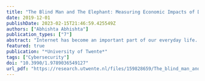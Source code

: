 ```yaml
---
title: "The Blind Man and The Elephant: Measuring Economic Impacts of DDoS Attacks"
date: 2019-12-01
publishDate: 2023-02-15T21:46:59.425549Z
authors: ["Abhishta Abhishta"]
publication_types: ["7"]
abstract: "Internet has become an important part of our everyday life. We use services like Netflix, Skype, online banking and Scopus etc. daily. We even use Internet for filing our tax returns and communicating with municipalities. This dependency on network-based technologies provides an opportunity to malicious actors in our society to remotely attack IT infrastructure. One type of cyberattack that may lead to unavailability of network resources is known as distributed denial of service (DDoS) attack. A DDoS attack leverages many computers to launch a coordinated Denial of Service attack against one or more targets. These attacks cause damages to victim businesses. According to reports published by several consultancies and security companies these attacks lead to millions of dollars in losses every year. One might ponder: are the damages caused by temporary unavailability of network services really this large? One of the points of criticism for these reports has been that they often base their findings on victim surveys and expert opinions. Now, as cost accounting/book keeping methods are not focused on measuring the impact of cyber security incidents, it is highly likely that surveys are unable to capture the true impact of an attack. A troubling fact is that most C-level managers make budgetary decisions for security based on the losses reported in these surveys. Several inputs for security investment decision models such as return on security investment (ROSI) also depend on these figures. This makes the situation very similar to the parable of the blind men and the elephant, in which several blind men try to conceptualise how the elephant looks like by touching it. Hence, it is important to develop methodologies that capture the true impact of DDoS attacks. In this thesis, we study the economic impact of DDoS attacks on public/private organisations by using an empirical approach. In Chapter 1 we explain the motivation for our work and illustrate the problems associated with measuring the economic impacts of DDoS attacks. We then formulate our main research question and break it down into sub-questions that we investigate in later chapters. We state our main research question as follows: What are the economic impacts of DDoS attacks on public/private organisations?Our first contribution is identifying the main stakeholders in a DDoS attack. In Chapter 2, we discuss the evolution of DDoS attacks in the last decade and briefly describe the strategies adopted by attackers and defenders. By studying the business model of a botnet, we also analyse how DDoS attacks can be used by attackers for monetary gains. Our second contribution is to develop methodologies to capture the direct impact of DDoS attacks. In Chapters 3 and 4 we measure the direct consequences of DDoS attacks on large managed domain name service (DNS) providers and a cryptocurrency exchange respectively. We find that a successful DDoS attack on a managed DNS service provider, changes the security behaviour of its customers. In the case of cryptocurrency exchange we find that the losses are recovered very quickly, on most instances even within a single day. We show how longitudinal datasets can be used to asses the impacts. The third contribution of this thesis is to develop methodologies to measure the indirect consequences of DDoS attacks. In Chapter 5, we propose a more robust event study approach and use it to analyse the impact of DDoS attack announcements on victims' stock prices. We find that in most cases this impact is short lived (5-10 days). In Chapter 6, we introduce a dataset based on web articles on DDoS attacks which captures the social context of an attack. We show how machine learning algorithms can be used to filter news articles that are reporting a DDoS attack from the dataset.We recognise that it is not possible to measure the true impact of DDoS attacks on the victim without learning about the aims of attackers. In Chapter 7, we propose a model based on Routine Activity Theory (RAT) to study attacker's aims by using the information about the attack reported in the news articles. Later in Chapter 8, we show how postulates of RAT may be used to explain DDoS attack trends on educational institutions. Our results show that DDoS attacks are not a random phenomenon and attackers are instigated by the circumstances surrounding them. We observe that measuring the true economic impact of these attacks is complex and requires us to consider the context of an attack. Some of the consequences of short duration IT unavailability are temporary and they are recovered rather quickly. Hence, to take this work forward we propose to give economic meaning to the empirical data that is presently available and collect more data at employee level to measure the resilience of firms towards IT unavailability. "
featured: true
publication: "*University of Twente*"
tags: ["Cybersecurity"]
doi: "10.3990/1.9789036549127"
url_pdf: "https://research.utwente.nl/files/159828659/The_blind_man_and_the_elephant_rs.pdf"
---
```

